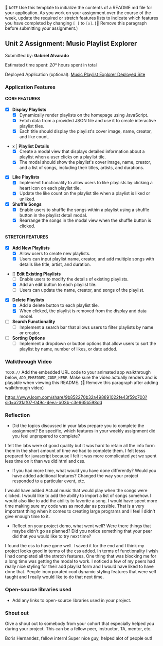 📝 `NOTE` Use this template to initialize the contents of a README.md file for your application. As you work on your assignment over the course of the week, update the required or stretch features lists to indicate which features you have completed by changing `[ ]` to `[x]`. (🚫 Remove this paragraph before submitting your assignment.)

## Unit 2 Assignment: Music Playlist Explorer

Submitted by: **Gabriel Alvarado**

Estimated time spent: *20** hours spent in total

Deployed Application (optional): [Music Playlist Explorer Deployed Site](ADD_LINK_HERE)


### Application Features

#### CORE FEATURES

- [x] **Display Playlists**
  - [x] Dynamically render playlists on the homepage using JavaScript.
  - [x] Fetch data from a provided JSON file and use it to create interactive playlist tiles.
  - [x] Each title should display the playlist's cover image, name, creator, and like count.

- x ] **Playlist Details**
  - [x] Create a modal view that displays detailed information about a playlist when a user clicks on a playlist tile.
  - [x] The modal should show the playlist's cover image, name, creator, and a list of songs, including their titles, artists, and durations.

- [x] **Like Playlists**
  - [x] Implement functionality to allow users to like playlists by clicking a heart icon on each playlist tile.
  - [x] Update the like count on the playlist tile when a playlist is liked or unliked.

- [x] **Shuffle Songs**
  - [x] Enable users to shuffle the songs within a playlist using a shuffle button in the playlist detail modal.
  - [x] Rearrange the songs in the modal view when the shuffle button is clicked.

#### STRETCH FEATURES

- [x] **Add New Playlists**
  - [x] Allow users to create new playlists.
  - [x] Users can input playlist name, creator, and add multiple songs with details like title, artist, and duration.

- [] **Edit Existing Playlists**
  - [ ] Enable users to modify the details of existing playlists.
  - [x] Add an edit button to each playlist tile.
  - [ ] Users can update the name, creator, and songs of the playlist.

- [x] **Delete Playlists**
  - [x] Add a delete button to each playlist tile.
  - [x] When clicked, the playlist is removed from the display and data model.

- [ ] **Search Functionality**
  - [ ] Implement a search bar that allows users to filter playlists by name or creator.

- [ ] **Sorting Options**
  - [ ] Implement a dropdown or button options that allow users to sort the playlist by name, number of likes, or date added.

### Walkthrough Video

`TODO://` Add the embedded URL code to your animated app walkthrough below, `ADD_EMBEDDED_CODE_HERE`. Make sure the video actually renders and is playable when viewing this README. (🚫 Remove this paragraph after adding walkthrough video)

https://www.loom.com/share/9b852270b32a498891022fe43f59c700?sid=a231af07-049c-4eea-b03b-c3e665b598dd

### Reflection

* Did the topics discussed in your labs prepare you to complete the assignment? Be specific, which features in your weekly assignment did you feel unprepared to complete?

I felt the labs were of good quality but it was hard to retain all the info form them in the short amount of time we had to complete them. I felt lesss prepared for javascript because I felt
it was more complicated yet we spent less time on it than we did html and css.

* If you had more time, what would you have done differently? Would you have added additional features? Changed the way your project responded to a particular event, etc.
  
I would have added Actual music that would play when the songs were clicked. I would like to add the ability to import a list of songs somehow. I would also like to add the ability to 
favorite a song. I would have spent more time making sure my code was as modular as possible. That is a very important thing when it comes to creating large programs and I feel I 
didn't give enough time to it. 

* Reflect on your project demo, what went well? Were there things that maybe didn't go as planned? Did you notice something that your peer did that you would like to try next time?

I found the css to have gone well. I saved it for the end and I think my project looks good in terms of the css added. In terms of functionality i wish I had completed all the stretch features,
One thing that was blocking me for a long time was getting the modal to work. I noticed a few of my peers had really nice styling for their add playlist form and I would have liked to have done that.
People incorporated cool dynamic styling features that were self taught and I really would like to do that next time.

### Open-source libraries used

- Add any links to open-source libraries used in your project.

### Shout out

Give a shout out to somebody from your cohort that especially helped you during your project. This can be a fellow peer, instructor, TA, mentor, etc.

Boris Hernandez, fellow intern! Super nice guy, helped alot of people out!
